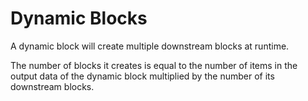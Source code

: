 # Dynamic Blocks

A dynamic block will create multiple downstream blocks at runtime.

The number of blocks it creates is equal to the number of items in the output data of the dynamic block multiplied by the number of its downstream blocks.